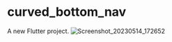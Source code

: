 # curved_bottom_nav

A new Flutter project.
![Screenshot_20230514_172652](https://github.com/mazab99/curved_bottom_nav/assets/108914401/9e5a03d7-8f27-4073-88ed-c95b66410d66)
